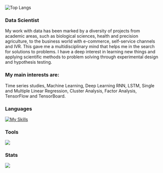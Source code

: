 ![Top Langs](https://komarev.com/ghpvc/?username=salasouza&label=PROFILE+VIEWS)
### Data Scientist

My work with data has been marked by a diversity of projects from academic areas, such as biological sciences, health and precision agriculture, to the business world with e-commerce, self-service channels and IVR. This gave me a multidisciplinary mind that helps me in the search for solutions to problems. I have a deep interest in learning new things and applying scientific methods to problem solving through experimental design and hypothesis testing.


### My main interests are:

Time series studies, 
Machine Learning, 
Deep Learning RNN, LSTM, 
Single and Multiple Linear Regression, 
Cluster Analysis, 
Factor Analysis,
TensorFlow and TensorBoard.

### Languages
 
[![My Skills](https://skillicons.dev/icons?i=python,r,bash,js)](https://skillicons.dev)

### Tools
<p align="left">
  <a href="https://skillicons.dev">
    <img src="https://skillicons.dev/icons?i=git,docker,vscode,gcp" />
  </a>
</p>

### Stats

<a href=""> <img align="center" src="https://github-readme-stats-sigma-five.vercel.app/api/top-langs/?username=salasouza&theme=dracula&line_height=40&hide=css"/> </a>



<!--
**salasouza/salasouza** is a ✨ _special_ ✨ repository because its `README.md` (this file) appears on your GitHub profile.

Here are some ideas to get you started:

- 🔭 I’m currently working on ...
- 🌱 I’m currently learning ...
- 👯 I’m looking to collaborate on ...
- 🤔 I’m looking for help with ...
- 💬 Ask me about ...
- 📫 How to reach me: ...
- 😄 Pronouns: ...
- ⚡ Fun fact: ...
-->

